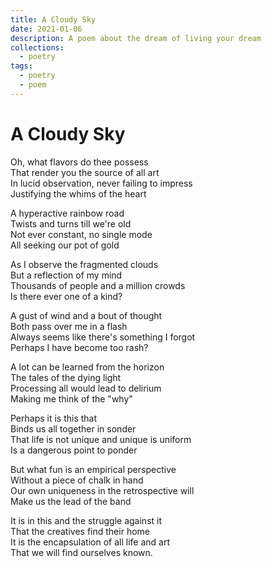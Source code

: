 ```yaml
---
title: A Cloudy Sky
date: 2021-01-06
description: A poem about the dream of living your dream
collections:
  - poetry
tags:
  - poetry
  - poem
---
```


# A Cloudy Sky

Oh, what flavors do thee possess  
That render you the source of all art  
In lucid observation, never failing to impress  
Justifying the whims of the heart

A hyperactive rainbow road  
Twists and turns till we're old  
Not ever constant, no single mode  
All seeking our pot of gold

As I observe the fragmented clouds  
But a reflection of my mind  
Thousands of people and a million crowds  
Is there ever one of a kind?

A gust of wind and a bout of thought  
Both pass over me in a flash  
Always seems like there's something I forgot  
Perhaps I have become too rash?

A lot can be learned from the horizon  
The tales of the dying light  
Processing all would lead to delirium  
Making me think of the "why"

Perhaps it is this that  
Binds us all together in sonder  
That life is not unique and unique is uniform  
Is a dangerous point to ponder

But what fun is an empirical perspective  
Without a piece of chalk in hand  
Our own uniqueness in the retrospective will  
Make us the lead of the band

It is in this and the struggle against it  
That the creatives find their home  
It is the encapsulation of all life and art  
That we will find ourselves known.
